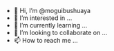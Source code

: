 - 👋 Hi, I’m @moguibushuaya
- 👀 I’m interested in ...
- 🌱 I’m currently learning ...
- 💞️ I’m looking to collaborate on ...
- 📫 How to reach me ...

<!---
moguibushuaya/moguibushuaya is a ✨ special ✨ repository because its `README.md` (this file) appears on your GitHub profile.
You can click the Preview link to take a look at your changes.
--->
